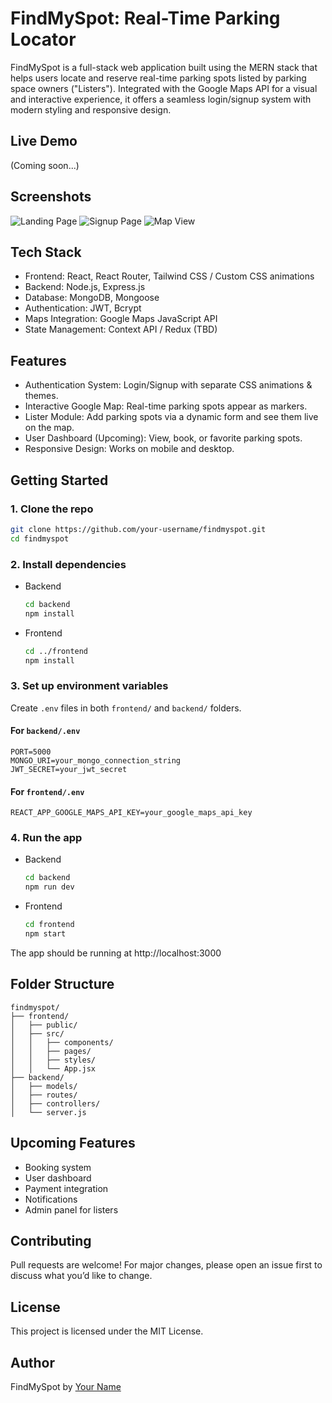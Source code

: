 
# FindMySpot: Real-Time Parking Locator

FindMySpot is a full-stack web application built using the MERN stack that helps users locate and reserve real-time parking spots listed by parking space owners ("Listers"). Integrated with the Google Maps API for a visual and interactive experience, it offers a seamless login/signup system with modern styling and responsive design.

## Live Demo

(Coming soon...)

## Screenshots

![Landing Page](./screenshots/landing.png)
![Signup Page](./screenshots/signup.png)
![Map View](./screenshots/map.png)

## Tech Stack

- Frontend: React, React Router, Tailwind CSS / Custom CSS animations
- Backend: Node.js, Express.js
- Database: MongoDB, Mongoose
- Authentication: JWT, Bcrypt
- Maps Integration: Google Maps JavaScript API
- State Management: Context API / Redux (TBD)

## Features

- Authentication System: Login/Signup with separate CSS animations & themes.
- Interactive Google Map: Real-time parking spots appear as markers.
- Lister Module: Add parking spots via a dynamic form and see them live on the map.
- User Dashboard (Upcoming): View, book, or favorite parking spots.
- Responsive Design: Works on mobile and desktop.

## Getting Started

### 1. Clone the repo

```bash
git clone https://github.com/your-username/findmyspot.git
cd findmyspot
```

### 2. Install dependencies

- Backend
  ```bash
  cd backend
  npm install
  ```

- Frontend
  ```bash
  cd ../frontend
  npm install
  ```

### 3. Set up environment variables

Create `.env` files in both `frontend/` and `backend/` folders.

#### For `backend/.env`
```
PORT=5000
MONGO_URI=your_mongo_connection_string
JWT_SECRET=your_jwt_secret
```

#### For `frontend/.env`
```
REACT_APP_GOOGLE_MAPS_API_KEY=your_google_maps_api_key
```

### 4. Run the app

- Backend
  ```bash
  cd backend
  npm run dev
  ```

- Frontend
  ```bash
  cd frontend
  npm start
  ```

The app should be running at http://localhost:3000

## Folder Structure

```
findmyspot/
├── frontend/
│   ├── public/
│   ├── src/
│   │   ├── components/
│   │   ├── pages/
│   │   ├── styles/
│   │   └── App.jsx
├── backend/
│   ├── models/
│   ├── routes/
│   ├── controllers/
│   └── server.js
```

## Upcoming Features

- Booking system
- User dashboard
- Payment integration
- Notifications
- Admin panel for listers

## Contributing

Pull requests are welcome! For major changes, please open an issue first to discuss what you’d like to change.

## License

This project is licensed under the MIT License.

## Author

FindMySpot by [Your Name](https://github.com/your-username)
